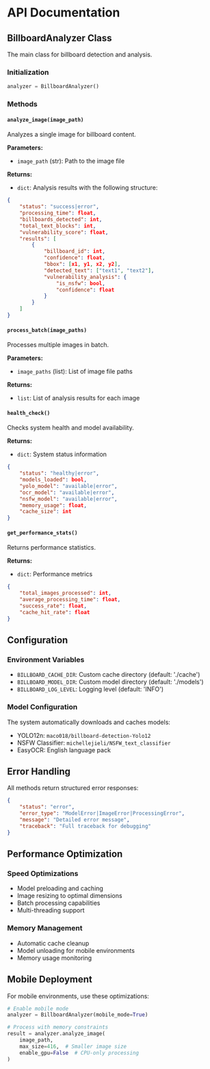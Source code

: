 # API Documentation

## BillboardAnalyzer Class

The main class for billboard detection and analysis.

### Initialization

```python
analyzer = BillboardAnalyzer()
```

### Methods

#### `analyze_image(image_path)`

Analyzes a single image for billboard content.

**Parameters:**
- `image_path` (str): Path to the image file

**Returns:**
- `dict`: Analysis results with the following structure:

```json
{
    "status": "success|error",
    "processing_time": float,
    "billboards_detected": int,
    "total_text_blocks": int,
    "vulnerability_score": float,
    "results": [
        {
            "billboard_id": int,
            "confidence": float,
            "bbox": [x1, y1, x2, y2],
            "detected_text": ["text1", "text2"],
            "vulnerability_analysis": {
                "is_nsfw": bool,
                "confidence": float
            }
        }
    ]
}
```

#### `process_batch(image_paths)`

Processes multiple images in batch.

**Parameters:**
- `image_paths` (list): List of image file paths

**Returns:**
- `list`: List of analysis results for each image

#### `health_check()`

Checks system health and model availability.

**Returns:**
- `dict`: System status information

```json
{
    "status": "healthy|error",
    "models_loaded": bool,
    "yolo_model": "available|error",
    "ocr_model": "available|error", 
    "nsfw_model": "available|error",
    "memory_usage": float,
    "cache_size": int
}
```

#### `get_performance_stats()`

Returns performance statistics.

**Returns:**
- `dict`: Performance metrics

```json
{
    "total_images_processed": int,
    "average_processing_time": float,
    "success_rate": float,
    "cache_hit_rate": float
}
```

## Configuration

### Environment Variables

- `BILLBOARD_CACHE_DIR`: Custom cache directory (default: './cache')
- `BILLBOARD_MODEL_DIR`: Custom model directory (default: './models')
- `BILLBOARD_LOG_LEVEL`: Logging level (default: 'INFO')

### Model Configuration

The system automatically downloads and caches models:
- YOLO12n: `maco018/billboard-detection-Yolo12`
- NSFW Classifier: `michellejieli/NSFW_text_classifier`
- EasyOCR: English language pack

## Error Handling

All methods return structured error responses:

```json
{
    "status": "error",
    "error_type": "ModelError|ImageError|ProcessingError",
    "message": "Detailed error message",
    "traceback": "Full traceback for debugging"
}
```

## Performance Optimization

### Speed Optimizations
- Model preloading and caching
- Image resizing to optimal dimensions
- Batch processing capabilities
- Multi-threading support

### Memory Management
- Automatic cache cleanup
- Model unloading for mobile environments
- Memory usage monitoring

## Mobile Deployment

For mobile environments, use these optimizations:

```python
# Enable mobile mode
analyzer = BillboardAnalyzer(mobile_mode=True)

# Process with memory constraints
result = analyzer.analyze_image(
    image_path, 
    max_size=416,  # Smaller image size
    enable_gpu=False  # CPU-only processing
)
```
